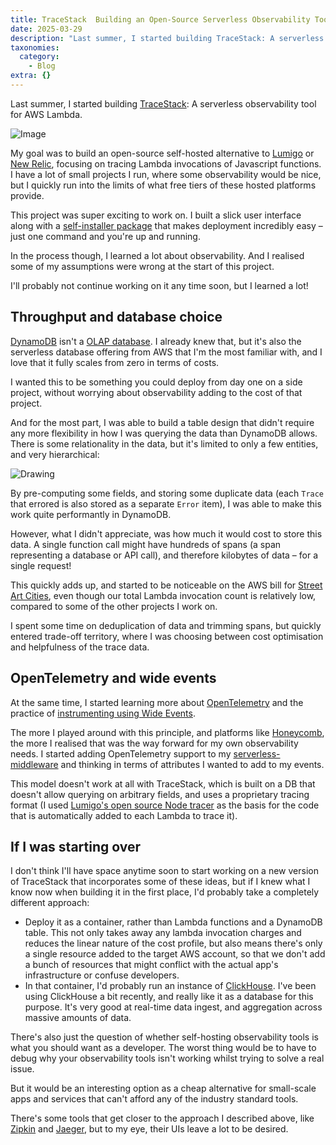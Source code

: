 ```yaml
---
title: TraceStack  Building an Open-Source Serverless Observability Tool
date: 2025-03-29
description: "Last summer, I started building TraceStack: A serverless observability tool for AWS Lambda."
taxonomies:
  category:
    - Blog
extra: {}
---
```



Last summer, I started building [TraceStack](https://github.com/includable/trace-stack): A serverless observability tool for AWS Lambda. 

<img src="https://mirri.link/0q5NbUF" alt="Image" />

My goal was to build an open-source self-hosted alternative to [Lumigo](https://lumigo.io) or [New Relic](https://newrelic.com), focusing on tracing Lambda invocations of Javascript functions. I have a lot of small projects I run, where some observability would be nice, but I quickly run into the limits of what free tiers of these hosted platforms provide.

This project was super exciting to work on. I built a slick user interface along with a [self-installer package](https://github.com/includable/trace-stack#getting-started) that makes deployment incredibly easy – just one command and you're up and running.

In the process though, I learned a lot about observability. And I realised some of my assumptions were wrong at the start of this project.

I'll probably not continue working on it any time soon, but I learned a lot!

## Throughput and database choice
[DynamoDB](https://docs.aws.amazon.com/amazondynamodb/latest/developerguide/Introduction.html) isn't a [OLAP database](https://en.wikipedia.org/wiki/Online_analytical_processing). I already knew that, but it's also the serverless database offering from AWS that I'm the most familiar with, and I love that it fully scales from zero in terms of costs.

I wanted this to be something you could deploy from day one on a side project, without worrying about observability adding to the cost of that project.

And for the most part, I was able to build a table design that didn't require any more flexibility in how I was querying the data than DynamoDB allows. There is some relationality in the data, but it's limited to only a few entities, and very hierarchical:

<img src="https://mirri.link/VZQUqbw" alt="Drawing" />

By pre-computing some fields, and storing some duplicate data (each `Trace` that errored is also stored as a separate `Error` item), I was able to make this work quite performantly in DynamoDB. 

However, what I didn't appreciate, was how much it would cost to store this data. A single function call might have hundreds of spans (a span representing a database or API call), and therefore kilobytes of data – for a single request!

This quickly adds up, and started to be noticeable on the AWS bill for [Street Art Cities](https://streetartcities.com), even though our total Lambda invocation count is relatively low, compared to some of the other projects I work on.

I spent some time on deduplication of data and trimming spans, but quickly entered trade-off territory, where I was choosing between cost optimisation and helpfulness of the trace data.

## OpenTelemetry and wide events
At the same time, I started learning more about [OpenTelemetry](https://opentelemetry.io/docs/concepts/observability-primer/) and the practice of [instrumenting using Wide Events](https://jeremymorrell.dev/blog/a-practitioners-guide-to-wide-events/). 

The more I played around with this principle, and platforms like [Honeycomb](https://www.honeycomb.io), the more I realised that was the way forward for my own observability needs. I started adding OpenTelemetry support to my [serverless-middleware](https://github.com/includable/serverless-middleware?tab=readme-ov-file#opentelemetry-span-enrichment) and thinking in terms of attributes I wanted to add to my events.

This model doesn't work at all with TraceStack, which is built on a DB that doesn't allow querying on arbitrary fields, and uses a proprietary tracing format (I used [Lumigo's open source Node tracer](https://github.com/lumigo-io/lumigo-node) as the basis for the code that is automatically added to each Lambda to trace it).

## If I was starting over
I don't think I'll have space anytime soon to start working on a new version of TraceStack that incorporates some of these ideas, but if I knew what I know now when building it in the first place, I'd probably take a completely different approach:

- Deploy it as a container, rather than Lambda functions and a DynamoDB table. This not only takes away any lambda invocation charges and reduces the linear nature of the cost profile, but also means there's only a single resource added to the target AWS account, so that we don't add a bunch of resources that might conflict with the actual app's infrastructure or confuse developers.
- In that container, I'd probably run an instance of [ClickHouse](https://clickhouse.com). I've been using ClickHouse a bit recently, and really like it as a database for this purpose. It's very good at real-time data ingest, and aggregation across massive amounts of data.

There's also just the question of whether self-hosting observability tools is what you should want as a developer. The worst thing would be to have to debug why your observability tools isn't working whilst trying to solve a real issue. 

But it would be an interesting option as a cheap alternative for small-scale apps and services that can't afford any of the industry standard tools. 

There's some tools that get closer to the approach I described above, like [Zipkin](https://zipkin.io/) and [Jaeger](https://www.jaegertracing.io/), but to my eye, their UIs leave a lot to be desired.

<style>a[href="#internal-link"] { color: #9b9b9b; text-decoration: none !important; }</style>